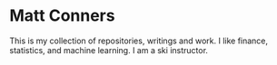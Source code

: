 # Matt Conners

This is my collection of repositories, writings and work.  I like finance, statistics, and machine learning. I am a ski instructor.
